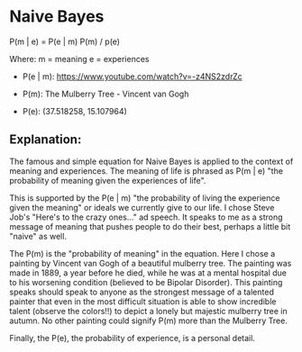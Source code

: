 # Naive Bayes 

P(m | e) = P(e | m) P(m) / p(e) 

Where:
m = meaning 
e = experiences 

- P(e | m): https://www.youtube.com/watch?v=-z4NS2zdrZc

- P(m): The Mulberry Tree - Vincent van Gogh
 
- P(e): (37.518258, 15.107964)


## Explanation:

The famous and simple equation for Naive Bayes is applied to the context of meaning and experiences. The meaning of life is phrased as P(m | e) "the probability of meaning given the experiences of life". 

This is supported by the P(e | m) "the probability of living the experience given the meaning" or ideals we currently give to our life. I chose Steve Job's "Here's to the crazy ones..." ad speech. It speaks to me as a strong message of meaning that pushes people to do their best, perhaps a little bit "naive" as well. 

The P(m) is the "probability of meaning" in the equation. Here I chose a painting by Vincent van Gogh of a beautiful mulberry tree. The painting was made in 1889, a year before he died, while he was at a mental hospital due to his worsening condition (believed to be Bipolar Disorder). This painting speaks should speak to anyone as the strongest message of a talented painter that even in the most difficult situation is able to show incredible talent (observe the colors!!) to depict a lonely but majestic mulberry tree in autumn. No other painting could signify P(m) more than the Mulberry Tree. 

Finally, the P(e), the probability of experience, is a personal detail. 